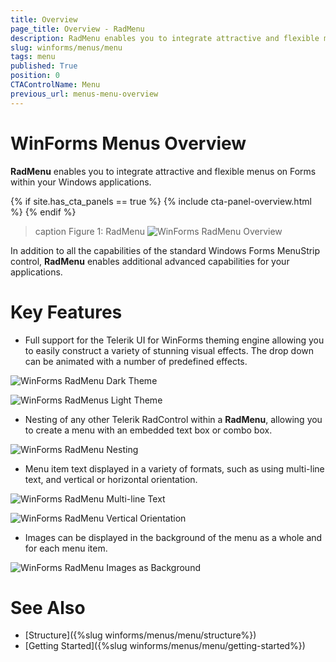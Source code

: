 ```yaml
---
title: Overview
page_title: Overview - RadMenu
description: RadMenu enables you to integrate attractive and flexible menus on Forms within your Windows applications.
slug: winforms/menus/menu
tags: menu
published: True
position: 0
CTAControlName: Menu
previous_url: menus-menu-overview
---
```


# WinForms Menus Overview

**RadMenu** enables you to integrate attractive and flexible menus on Forms within your Windows applications.

{% if site.has_cta_panels == true %}
{% include cta-panel-overview.html %}
{% endif %}

>caption Figure 1: RadMenu
![WinForms RadMenu Overview](images/menus-menu-overview001.png)

In addition to all the capabilities of the standard Windows Forms MenuStrip control, **RadMenu** enables additional       advanced capabilities for your applications. 

# Key Features       

* Full support for the Telerik UI for WinForms theming engine allowing you to easily construct a variety of stunning visual effects. The drop down can be animated with a number of predefined effects.

![WinForms RadMenu Dark Theme](images/menus-menu-overview002.png)

![WinForms RadMenus Light Theme](images/menus-menu-overview007.png)

* Nesting of any other Telerik RadControl within a **RadMenu**, allowing you to create a menu with an embedded text box or combo box.

![WinForms RadMenu Nesting](images/menus-menu-overview003.png)

* Menu item text displayed in a variety of formats, such as using multi-line text, and vertical or horizontal orientation.
            
![WinForms RadMenu Multi-line Text](images/menus-menu-overview004.png)

![WinForms RadMenu Vertical Orientation](images/menus-menu-overview005.png)

* Images can be displayed in the background of the menu as a whole and for each menu item.

![WinForms RadMenu Images as Background](images/menus-menu-overview006.png)


# See Also

* [Structure]({%slug winforms/menus/menu/structure%})	
* [Getting Started]({%slug winforms/menus/menu/getting-started%})	
